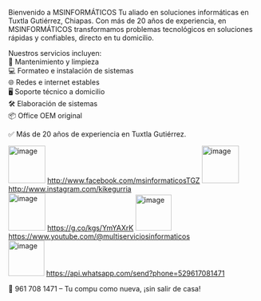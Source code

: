 Bienvenido a MSINFORMÁTICOS
Tu aliado en soluciones informáticas en Tuxtla Gutiérrez, Chiapas. Con más de 20 años de experiencia, en MSINFORMÁTICOS transformamos problemas tecnológicos en soluciones rápidas y confiables, directo en tu domicilio.

Nuestros servicios incluyen: <BR>
🔧 Mantenimiento y limpieza <BR>
💻 Formateo e instalación de sistemas <BR>
🌐 Redes e internet estables <BR>
🖥️ Soporte técnico a domicilio <BR>
🛠️ Elaboración de sistemas <BR>
📦 Office OEM original <BR>

✅ Más de 20 años de experiencia en Tuxtla Gutiérrez.

<img width="74" height="75" alt="image" src="https://github.com/user-attachments/assets/10ee8fdd-60f1-45fd-aa41-fcdc297279d7"/> http://www.facebook.com/msinformaticosTGZ
<img width="74" height="75" alt="image" src="https://github.com/user-attachments/assets/5bcb78e7-34a9-40df-ad3a-3f96cdb36a76" /> http://www.instagram.com/kikegurria <BR>
<img width="74" height="75" alt="image" src="https://github.com/user-attachments/assets/155e56aa-9069-4a0c-9480-a79560683d36" /> https://g.co/kgs/YmYAXrK
<img width="72" height="72" alt="image" src="https://github.com/user-attachments/assets/7ec99151-2852-4ff6-9a04-0a10f6a6310c" /> https://www.youtube.com/@multiserviciosinformaticos <BR>
<img width="72" height="71" alt="image" src="https://github.com/user-attachments/assets/44d6113b-a71d-4fed-9fb6-0b4cef52e68c" /> https://api.whatsapp.com/send?phone=529617081471



📲 961 708 1471 – Tu compu como nueva, ¡sin salir de casa!

